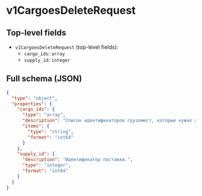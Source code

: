 # v1CargoesDeleteRequest

## Top-level fields
- `v1CargoesDeleteRequest` (top-level fields):
  - `cargo_ids`: `array`
  - `supply_id`: `integer`

## Full schema (JSON)
```json
{
  "type": "object",
  "properties": {
    "cargo_ids": {
      "type": "array",
      "description": "Список идентификаторов грузомест, которые нужно удалить.\n\nМаксимум 70 значений.\n",
      "items": {
        "type": "string",
        "format": "int64"
      }
    },
    "supply_id": {
      "description": "Идентификатор поставки.",
      "type": "integer",
      "format": "int64"
    }
  }
}
```
